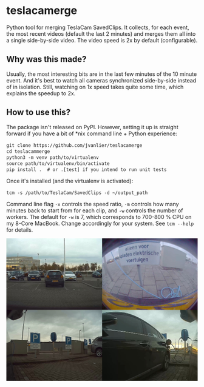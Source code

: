 teslacamerge
============
Python tool for merging TeslaCam SavedClips. It collects, for each event, the most recent videos (default the
last 2 minutes) and merges them all into a single side-by-side video. The video speed is 2x by default 
(configurable).

## Why was this made?

Usually, the most interesting bits are in the last few minutes of the 10 minute event. And it's best to watch
all cameras synchronized side-by-side instead of in isolation. Still, watching on 1x speed takes quite some 
time, which explains the speedup to 2x.

## How to use this?
The package isn't released on PyPI. 
However, setting it up is straight forward if you have a bit of *nix command line + Python experience:
    
    git clone https://github.com/jvanlier/teslacamerge
    cd teslacammerge
    python3 -m venv path/to/virtualenv
    source path/to/virtualenv/bin/activate
    pip install .  # or .[test] if you intend to run unit tests
    
Once it's installed (and the virtualenv is activated):

    tcm -s /path/to/TeslaCam/SavedClips -d ~/output_path
    
Command line flag `-x` controls the speed ratio, `-m` controls how many minutes back to start from for each
clip, and `-w` controls the number of workers. The default for `-w` is 7, which corresponds to 700-800 % CPU on my 
8-Core MacBook. Change accordingly for your system. See `tcm --help` for details.

![example-video](example-output-video.jpg?raw=true)

